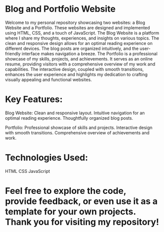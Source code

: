 # Blog and Portfolio Website
  Welcome to my personal repository showcasing two websites: a Blog Website and a Portfolio. These websites are designed and implemented using HTML, CSS, and a touch of JavaScript.
  The Blog Website is a platform where I share my thoughts, experiences, and insights on various topics. The clean and responsive design allows for an optimal reading experience on different devices. The blog posts are organized intuitively, and the user-friendly interface makes navigation a breeze.
  The Portfolio is a professional showcase of my skills, projects, and achievements. It serves as an online resume, providing visitors with a comprehensive overview of my work and capabilities. The interactive design, coupled with smooth transitions, enhances the user experience and highlights my dedication to crafting visually appealing and functional websites.

# Key Features:
  Blog Website:
      Clean and responsive layout.
      Intuitive navigation for an optimal reading experience.
      Thoughtfully organized blog posts.

  Portfolio:
      Professional showcase of skills and projects.
      Interactive design with smooth transitions.
      Comprehensive overview of achievements and work.

# Technologies Used:
  HTML
  CSS
  JavaScript

# Feel free to explore the code, provide feedback, or even use it as a template for your own projects. Thank you for visiting my repository!
